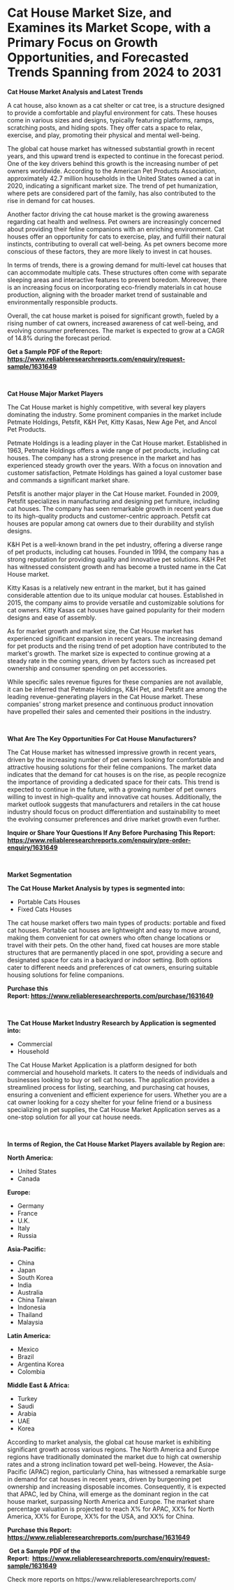 <p><h1>Cat House Market Size, and Examines its Market Scope, with a Primary Focus on Growth Opportunities, and Forecasted Trends Spanning from 2024 to 2031</h1></p><p><strong>Cat House Market Analysis and Latest Trends</strong></p>
<p><p>A cat house, also known as a cat shelter or cat tree, is a structure designed to provide a comfortable and playful environment for cats. These houses come in various sizes and designs, typically featuring platforms, ramps, scratching posts, and hiding spots. They offer cats a space to relax, exercise, and play, promoting their physical and mental well-being.</p><p>The global cat house market has witnessed substantial growth in recent years, and this upward trend is expected to continue in the forecast period. One of the key drivers behind this growth is the increasing number of pet owners worldwide. According to the American Pet Products Association, approximately 42.7 million households in the United States owned a cat in 2020, indicating a significant market size. The trend of pet humanization, where pets are considered part of the family, has also contributed to the rise in demand for cat houses.</p><p>Another factor driving the cat house market is the growing awareness regarding cat health and wellness. Pet owners are increasingly concerned about providing their feline companions with an enriching environment. Cat houses offer an opportunity for cats to exercise, play, and fulfill their natural instincts, contributing to overall cat well-being. As pet owners become more conscious of these factors, they are more likely to invest in cat houses.</p><p>In terms of trends, there is a growing demand for multi-level cat houses that can accommodate multiple cats. These structures often come with separate sleeping areas and interactive features to prevent boredom. Moreover, there is an increasing focus on incorporating eco-friendly materials in cat house production, aligning with the broader market trend of sustainable and environmentally responsible products.</p><p>Overall, the cat house market is poised for significant growth, fueled by a rising number of cat owners, increased awareness of cat well-being, and evolving consumer preferences. The market is expected to grow at a CAGR of 14.8% during the forecast period.</p></p>
<p><strong>Get a Sample PDF of the Report:&nbsp; <a href="https://www.reliableresearchreports.com/enquiry/request-sample/1631649">https://www.reliableresearchreports.com/enquiry/request-sample/1631649</a></strong></p>
<p>&nbsp;</p>
<p><strong>Cat House Major Market Players</strong></p>
<p><p>The Cat House market is highly competitive, with several key players dominating the industry. Some prominent companies in the market include Petmate Holdings, Petsfit, K&H Pet, Kitty Kasas, New Age Pet, and Ancol Pet Products.</p><p>Petmate Holdings is a leading player in the Cat House market. Established in 1963, Petmate Holdings offers a wide range of pet products, including cat houses. The company has a strong presence in the market and has experienced steady growth over the years. With a focus on innovation and customer satisfaction, Petmate Holdings has gained a loyal customer base and commands a significant market share.</p><p>Petsfit is another major player in the Cat House market. Founded in 2009, Petsfit specializes in manufacturing and designing pet furniture, including cat houses. The company has seen remarkable growth in recent years due to its high-quality products and customer-centric approach. Petsfit cat houses are popular among cat owners due to their durability and stylish designs.</p><p>K&H Pet is a well-known brand in the pet industry, offering a diverse range of pet products, including cat houses. Founded in 1994, the company has a strong reputation for providing quality and innovative pet solutions. K&H Pet has witnessed consistent growth and has become a trusted name in the Cat House market.</p><p>Kitty Kasas is a relatively new entrant in the market, but it has gained considerable attention due to its unique modular cat houses. Established in 2015, the company aims to provide versatile and customizable solutions for cat owners. Kitty Kasas cat houses have gained popularity for their modern designs and ease of assembly.</p><p>As for market growth and market size, the Cat House market has experienced significant expansion in recent years. The increasing demand for pet products and the rising trend of pet adoption have contributed to the market's growth. The market size is expected to continue growing at a steady rate in the coming years, driven by factors such as increased pet ownership and consumer spending on pet accessories.</p><p>While specific sales revenue figures for these companies are not available, it can be inferred that Petmate Holdings, K&H Pet, and Petsfit are among the leading revenue-generating players in the Cat House market. These companies' strong market presence and continuous product innovation have propelled their sales and cemented their positions in the industry.</p></p>
<p>&nbsp;</p>
<p><strong>What Are The Key Opportunities For Cat House Manufacturers?</strong></p>
<p><p>The Cat House market has witnessed impressive growth in recent years, driven by the increasing number of pet owners looking for comfortable and attractive housing solutions for their feline companions. The market data indicates that the demand for cat houses is on the rise, as people recognize the importance of providing a dedicated space for their cats. This trend is expected to continue in the future, with a growing number of pet owners willing to invest in high-quality and innovative cat houses. Additionally, the market outlook suggests that manufacturers and retailers in the cat house industry should focus on product differentiation and sustainability to meet the evolving consumer preferences and drive market growth even further.</p></p>
<p><strong>Inquire or Share Your Questions If Any Before Purchasing This Report: <a href="https://www.reliableresearchreports.com/enquiry/pre-order-enquiry/1631649">https://www.reliableresearchreports.com/enquiry/pre-order-enquiry/1631649</a></strong></p>
<p>&nbsp;</p>
<p><strong>Market Segmentation</strong></p>
<p><strong>The Cat House Market Analysis by types is segmented into:</strong></p>
<p><ul><li>Portable Cats Houses</li><li>Fixed Cats Houses</li></ul></p>
<p><p>The cat house market offers two main types of products: portable and fixed cat houses. Portable cat houses are lightweight and easy to move around, making them convenient for cat owners who often change locations or travel with their pets. On the other hand, fixed cat houses are more stable structures that are permanently placed in one spot, providing a secure and designated space for cats in a backyard or indoor setting. Both options cater to different needs and preferences of cat owners, ensuring suitable housing solutions for feline companions.</p></p>
<p><strong>Purchase this Report:&nbsp;<a href="https://www.reliableresearchreports.com/purchase/1631649">https://www.reliableresearchreports.com/purchase/1631649</a></strong></p>
<p>&nbsp;</p>
<p><strong>The Cat House Market Industry Research by Application is segmented into:</strong></p>
<p><ul><li>Commercial</li><li>Household</li></ul></p>
<p><p>The Cat House Market Application is a platform designed for both commercial and household markets. It caters to the needs of individuals and businesses looking to buy or sell cat houses. The application provides a streamlined process for listing, searching, and purchasing cat houses, ensuring a convenient and efficient experience for users. Whether you are a cat owner looking for a cozy shelter for your feline friend or a business specializing in pet supplies, the Cat House Market Application serves as a one-stop solution for all your cat house needs.</p></p>
<p>&nbsp;</p>
<p><strong>In terms of Region, the Cat House Market Players available by Region are:</strong></p>
<p>
    <p> <strong> North America: </strong>
        <ul>
            <li>United States</li>
            <li>Canada</li>
        </ul>
        </p> 
    <p> <strong> Europe: </strong>
        <ul>
            <li>Germany</li>
            <li>France</li>
            <li>U.K.</li>
            <li>Italy</li>
            <li>Russia</li>
        </ul>
        </p> 
    <p> <strong> Asia-Pacific: </strong>
        <ul>
            <li>China</li>
            <li>Japan</li>
            <li>South Korea</li>
            <li>India</li>
            <li>Australia</li>
            <li>China Taiwan</li>
            <li>Indonesia</li>
            <li>Thailand</li>
            <li>Malaysia</li>
        </ul>
        </p> 
    <p> <strong> Latin America: </strong>
        <ul>
            <li>Mexico</li>
            <li>Brazil</li>
            <li>Argentina Korea</li>
            <li>Colombia</li>
        </ul>
        </p> 
    <p> <strong> Middle East & Africa: </strong>
        <ul>
            <li>Turkey</li>
            <li>Saudi</li>
            <li>Arabia</li>
            <li>UAE</li>
            <li>Korea</li>
        </ul>
    </p>
    </p>
<p><p>According to market analysis, the global cat house market is exhibiting significant growth across various regions. The North America and Europe regions have traditionally dominated the market due to high cat ownership rates and a strong inclination toward pet well-being. However, the Asia-Pacific (APAC) region, particularly China, has witnessed a remarkable surge in demand for cat houses in recent years, driven by burgeoning pet ownership and increasing disposable incomes. Consequently, it is expected that APAC, led by China, will emerge as the dominant region in the cat house market, surpassing North America and Europe. The market share percentage valuation is projected to reach X% for APAC, XX% for North America, XX% for Europe, XX% for the USA, and XX% for China.</p></p>
<p><strong>Purchase this Report: <a href="https://www.reliableresearchreports.com/purchase/1631649">https://www.reliableresearchreports.com/purchase/1631649</a></strong></p>
<p>&nbsp;<strong>Get a Sample PDF of the Report:&nbsp;&nbsp;<a href="https://www.reliableresearchreports.com/enquiry/request-sample/1631649">https://www.reliableresearchreports.com/enquiry/request-sample/1631649</a></strong></p>
<p><strong></strong></p>
<p>Check more reports on https://www.reliableresearchreports.com/</p>
